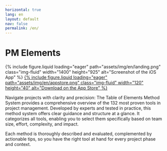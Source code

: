 ```yaml
---
horizontal: true
lang: en
layout: default
nav: false
permalink: /en/
---
```


<div class="landing">
  <h1>PM Elements</h1>
  {% include figure.liquid loading="eager" path="assets/img/en/landing.png" class="img-fluid" width="1400" height="925" alt="Screenshot of the iOS App" %}
  <a href="https://apps.apple.com/us/app/pm-elements/id6738084498">
    {% include figure.liquid loading="eager" path="assets/img/en/appstore.png" class="img-fluid" width="120" height="40" alt="Download on the App Store" %}
  </a>
  <p>Navigate projects with clarity and precision: The Table of Elements Method System provides a comprehensive overview of the 132 most proven tools in project management. Developed by experts and tested in practice, this method system offers clear guidance and structure at a glance. It categorizes all tools, enabling you to select them specifically based on team size, effort, complexity, and impact.</p>
  <p>Each method is thoroughly described and evaluated, complemented by actionable tips, so you have the right tool at hand for every project phase and context.</p>
  <lite-youtube videoid="Z69lUwbKUNg" class="mt-4"></lite-youtube>
</div>

